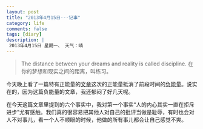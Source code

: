 ```yaml
---
layout: post
title: "2013年4月15日---记事"
category: life
comments: false
tags: [diary]
description: |
 2013年4月15日 星期一、 天气：晴
---
```


> The distance between your dreams and reality is called discipline. 在你的梦想和现实之间的距离，叫练习。

今天晚上看了一篇特有正能量的<a href="https://github.com/lifesinger/lifesinger.github.com/issues/149" target="_blank">文章</a>这次的正能量抵消了前段时间的<a href="https://github.com/lifesinger/lifesinger.github.com/issues/141" target="_blank">负能量</a>。说实在的，因为这篇负能量的文章，我还郁闷了好几天呢。

在今天这篇文章里提到的六个事实中，我对第一个事实“人的内心其实一直在拒斥进步”尤有感触。我们真的很容易把其他人对自己的批评当做是耻辱，有时也会对人不对事儿，看一个人不顺眼的时候，他做的所有事儿都会让自己感觉不爽。


